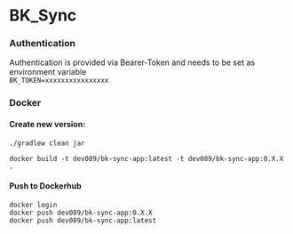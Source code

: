 # BK_Sync

### Authentication
Authentication is provided via Bearer-Token and needs to be set as environment variable
<br />`BK_TOKEN=xxxxxxxxxxxxxxxx` 

### Docker
#### Create new version:

`./gradlew clean jar`

`docker build -t dev089/bk-sync-app:latest -t dev089/bk-sync-app:0.X.X .`

#### Push to Dockerhub
`docker login`<br />
`docker push dev089/bk-sync-app:0.X.X`<br />
`docker push dev089/bk-sync-app:latest`

